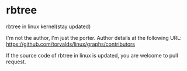 # rbtree
rbtree in linux kernel(stay updated)

I'm not the author, I'm just the porter. Author details at the following URL: <https://github.com/torvalds/linux/graphs/contributors>

If the source code of rbtree in linux is updated, you are welcome to pull request.

